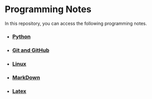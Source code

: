 # Programming Notes

In this repository, you can access the following programming notes.

- ### [Python](Python/README.md)

- ### [Git and GitHub](<Git and Github/README.md>)

- ### [Linux](Linux/README.md)

- ### [MarkDown](Markdown/markdown.md)
  
- ### [Latex](Latex/README.md)